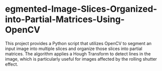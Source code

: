 # egmented-Image-Slices-Organized-into-Partial-Matrices-Using-OpenCV
This project provides a Python script that utilizes OpenCV to segment an input image into multiple slices and organize those slices into partial matrices. The algorithm applies a Hough Transform to detect lines in the image, which is particularly useful for images affected by the rolling shutter effect.
